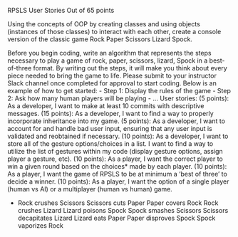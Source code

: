 RPSLS User Stories
Out of 65 points

Using the concepts of OOP by creating classes and using objects (instances of those classes) to interact with each other, create a console version of the classic game Rock Paper Scissors Lizard Spock.

Before you begin coding, write an algorithm that represents the steps necessary to play a game of rock, paper, scissors, lizard, Spock in a best-of-three format. By writing out
the steps, it will make you think about every piece needed to bring the game to life. Please submit to your instructor Slack channel once completed for approval to start coding. Below is an example of how to get started: - Step 1: Display the rules of the game - Step 2: Ask how many human players will be playing - ... User stories:
(5 points): As a developer, I want to make at least 10 commits with descriptive messages.
(15 points): As a developer, I want to find a way to properly incorporate inheritance into my game.
(5 points): As a developer, I want to account for and handle bad user input, ensuring that any user input is validated and reobtained if necessary.
(10 points): As a developer, I want to store all of the gesture options/choices in a list. I want to find
a way to utilize the list of gestures within my code (display gesture options, assign player a gesture, etc).
(10 points): As a player, I want the correct player to win a given round based on the choices\* made by each player.
(10 points): As a player, I want the game of RPSLS to be at minimum a ‘best of three’ to decide a winner.
(10 points): As a player, I want the option of a single player (human vs AI) or a multiplayer (human vs human) game.

- Rock crushes Scissors Scissors cuts Paper Paper covers Rock Rock crushes Lizard Lizard poisons Spock Spock smashes Scissors Scissors decapitates Lizard
  Lizard eats Paper Paper disproves Spock Spock vaporizes Rock
